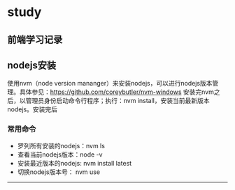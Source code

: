# study
前端学习记录
--------
## nodejs安装
使用nvm（node version  mananger）来安装nodejs，可以进行nodejs版本管理。具体参见：<https://github.com/coreybutler/nvm-windows>
安装完nvm之后，以管理员身份启动命令行程序；执行：nvm install，安装当前最新版本nodejs。安装完后

### 常用命令 
* 罗列所有安装的nodejs：nvm ls 
* 查看当前nodejs版本：node -v
* 安装最近版本的nodejs: nvm install latest
* 切换nodejs版本号： nvm use <version>

-------
